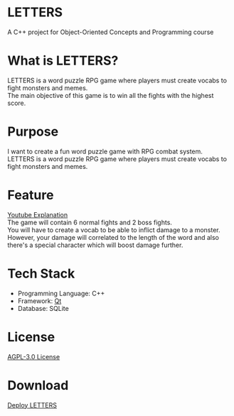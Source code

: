 # LETTERS
A C++ project for Object-Oriented Concepts and Programming course
# What is LETTERS?
LETTERS is a word puzzle RPG game where players must create vocabs to fight monsters and memes.<br>
The main objective of this game is to win all the fights with the highest score.
# Purpose
I want to create a fun word puzzle game with RPG combat system. <br/>
LETTERS is a word puzzle RPG game where players must create vocabs to fight monsters and memes.<br/>
# Feature
[Youtube Explanation](https://youtu.be/G8Iw_GghwYE)<br>
The game will contain 6 normal fights and 2 boss fights.<br>
You will have to create a vocab to be able to inflict damage to a monster.<br>
However, your damage will correlated to the length of the word and also there's a special character which will boost damage further.

# Tech Stack
* Programming Language: C++
* Framework: [Qt](https://www.qt.io/)
* Database: SQLite
# License
[AGPL-3.0 License](https://github.com/Krissy510/LETTERS/blob/main/LICENSE)
# Download
[Deploy LETTERS](https://drive.google.com/file/d/1UcnCKRTkKwWp378blpl0tp7WWKN8vQ4a/view?usp=sharing)
